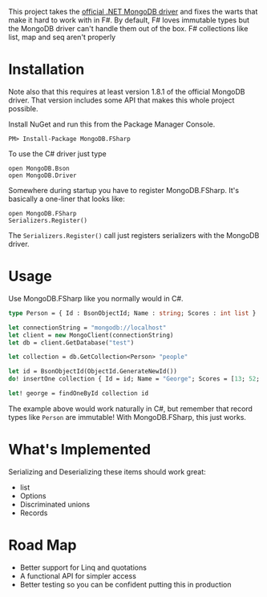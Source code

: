 This project takes the [official .NET MongoDB driver][1] and fixes the warts that
make it hard to work with in F#. By default, F# loves immutable types but the 
MongoDB driver can't handle them out of the box. F# collections like list, map and seq 
aren't properly 


Installation
============

Note also that this requires at least version 1.8.1 of the official MongoDB driver. That
version includes some API that makes this whole project possible.

Install NuGet and run this from the Package Manager Console. 

    PM> Install-Package MongoDB.FSharp

To use the C# driver just type

    open MongoDB.Bson
    open MongoDB.Driver

Somewhere during startup you have to register MongoDB.FSharp. It's basically a one-liner 
that looks like:

    open MongoDB.FSharp
    Serializers.Register()

The `Serializers.Register()` call just registers serializers with the MongoDB driver.

Usage
=====

Use MongoDB.FSharp like you normally would in C#. 

```ocaml
type Person = { Id : BsonObjectId; Name : string; Scores : int list }

let connectionString = "mongodb://localhost"
let client = new MongoClient(connectionString)
let db = client.GetDatabase("test")

let collection = db.GetCollection<Person> "people"

let id = BsonObjectId(ObjectId.GenerateNewId())
do! insertOne collection { Id = id; Name = "George"; Scores = [13; 52; 6] }

let! george = findOneById collection id
```

The example above would work naturally in C#, but remember that record
types like `Person` are immutable! With MongoDB.FSharp, this just works.

What's Implemented
==================

Serializing and Deserializing these items should work great:

* list
* Options
* Discriminated unions
* Records

Road Map
========

* Better support for Linq and quotations
* A functional API for simpler access
* Better testing so you can be confident putting this in production

 [1]: http://www.mongodb.org/display/DOCS/CSharp+Language+Center
